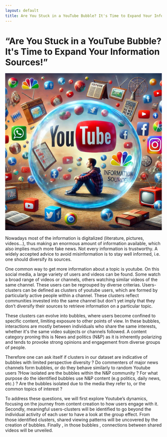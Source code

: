 ```yaml
---
layout: default
title: Are You Stuck in a YouTube Bubble? It's Time to Expand Your Information Sources!
---
```


# “Are You Stuck in a YouTube Bubble? It's Time to Expand Your Information Sources!”
![output](/assets/img/bubble_ADA_version1.png)

Nowadays most of the information is digitalized (literature, pictures, videos…), thus making an enormous amount of information available, which also implies much more fake news. Not every information is trustworthy. A widely accepted advice to avoid misinformation is to stay well informed, i.e. one should diversify its sources. 


One common way to get more information about a topic is youtube. On this social media, a large variety of users and videos can be found. Some watch a broad range of videos or channels, others watching similar videos of the same channel. These users can be regrouped by diverse criterias. Users-clusters can be defined as clusters of youtube users, which are formed by particularly active people within a channel. These clusters reflect communities invested into the same channel but don't yet imply that they don’t diversify their sources to retrieve information on a particular topic.


These clusters can evolve into bubbles, where users become confined to specific content, limiting exposure to other points of view. In these bubbles, interactions are mostly between individuals who share the same interests, whether it's the same video subjects or channels followed.
A content category proning this is News and politics (N&P) as it is inherently polarizing and tends to provoke strong opinions and engagement from diverse groups of people.


Therefore one can ask itself if clusters in our dataset are indicative of bubbles with limited perspective diversity ? Do commenters of major news channels form bubbles, or do they behave similarly to random Youtube users ?How isolated are the bubbles within the N&P community ? For what purpose do the identified bubbles use N&P content (e.g politics, daily news, etc.) ? Are the bubbles isolated due to the media they refer to, or the common topics of interest ?


To address these questions, we will first explore Youtube’s dynamics, focusing on the journey from content creation to how users engage with it. Secondly, meaningful users-clusters will be identified to go beyond the individual activity of each user to have a look at the group effect. From those identified clusters, shared viewing patterns will be uncovered by the creation of bubbles. Finally , in those bubbles , connections between shared videos will be unveiled. 
